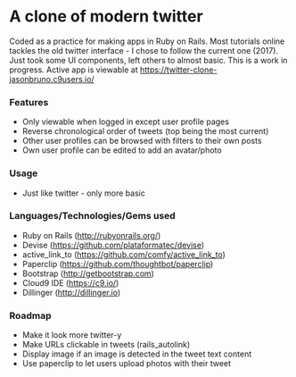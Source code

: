 # A clone of modern twitter
Coded as a practice for making apps in Ruby on Rails. Most tutorials online tackles the old twitter interface - I chose to follow the current one (2017).
Just took some UI components, left others to almost basic. This is a work in progress.
Active app is viewable at https://twitter-clone-jasonbruno.c9users.io/

### Features
- Only viewable when logged in except user profile pages
- Reverse chronological order of tweets (top being the most current)
- Other user profiles can be browsed with filters to their own posts
- Own user profile can be edited to add an avatar/photo

### Usage
- Just like twitter - only more basic

### Languages/Technologies/Gems used
- Ruby on Rails (http://rubyonrails.org/)
- Devise (https://github.com/plataformatec/devise)
- active_link_to (https://github.com/comfy/active_link_to)
- Paperclip (https://github.com/thoughtbot/paperclip)
- Bootstrap (http://getbootstrap.com)
- Cloud9 IDE (https://c9.io/)
- Dillinger (http://dillinger.io)

### Roadmap
- Make it look more twitter-y
- Make URLs clickable in tweets (rails_autolink)
- Display image if an image is detected in the tweet text content
- Use paperclip to let users upload photos with their tweet

